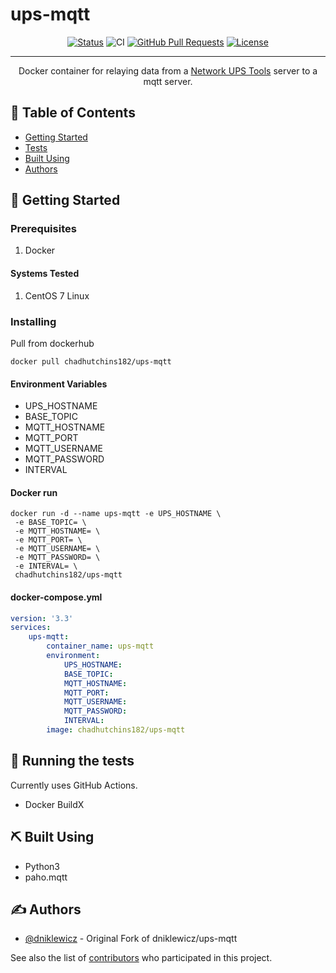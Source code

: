 # ups-mqtt


<div align="center">

[![Status](https://img.shields.io/badge/status-active-success.svg)]()
![CI](https://github.com/chadhutchins182/ups-mqtt/workflows/CI/badge.svg)
[![GitHub Pull Requests](https://img.shields.io/github/issues-pr/chadhutchins182/ups-mqtt.svg)](https://github.com/kylelobo/The-Documentation-Compendium/pulls)
[![License](https://img.shields.io/badge/license-MIT-blue.svg)](/LICENSE)

</div>

---

<p align="center"> Docker container for relaying data from a <a href="https://networkupstools.org/">Network UPS Tools</a> server to a mqtt server.
    <br> 
</p>

## 📝 Table of Contents

- [Getting Started](#getting_started)
- [Tests](#tests)
- [Built Using](#built_using)
- [Authors](#authors)



## 🏁 Getting Started <a name = "getting_started"></a>

### Prerequisites

1. Docker


#### Systems Tested

1. CentOS 7 Linux


### Installing

Pull from dockerhub 

```shell
docker pull chadhutchins182/ups-mqtt
```

#### Environment Variables

* UPS_HOSTNAME 
* BASE_TOPIC 
* MQTT_HOSTNAME 
* MQTT_PORT 
* MQTT_USERNAME 
* MQTT_PASSWORD 
* INTERVAL

#### Docker run


```shell
docker run -d --name ups-mqtt -e UPS_HOSTNAME \
 -e BASE_TOPIC= \
 -e MQTT_HOSTNAME= \
 -e MQTT_PORT= \
 -e MQTT_USERNAME= \
 -e MQTT_PASSWORD= \
 -e INTERVAL= \
 chadhutchins182/ups-mqtt
```

#### docker-compose.yml

```yml
version: '3.3'
services:
    ups-mqtt:
        container_name: ups-mqtt
        environment:
            UPS_HOSTNAME:
            BASE_TOPIC:
            MQTT_HOSTNAME:
            MQTT_PORT:
            MQTT_USERNAME:
            MQTT_PASSWORD:
            INTERVAL:
        image: chadhutchins182/ups-mqtt
```

## 🔧 Running the tests <a name = "tests"></a>

Currently uses GitHub Actions.

* Docker BuildX


## ⛏️ Built Using <a name = "built_using"></a>

- Python3
- paho.mqtt

## ✍️ Authors <a name = "authors"></a>

- [@dniklewicz](https://github.com/dniklewicz/ups-mqtt) - Original Fork of dniklewicz/ups-mqtt

See also the list of [contributors](https://github.com/chadhutchins182/ups-mqtt/contributors) who participated in this project.